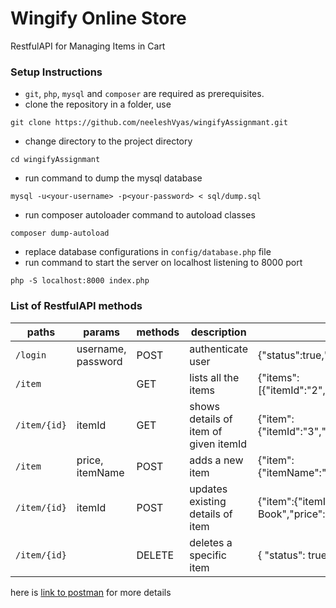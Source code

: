 
# Wingify Online Store

RestfulAPI for Managing Items in Cart

### Setup Instructions

* `git`, `php`, `mysql` and `composer` are required as prerequisites.
* clone the repository in a folder, use
```
git clone https://github.com/neeleshVyas/wingifyAssignmant.git
```
* change directory to the project directory
```
cd wingifyAssignmant
```
* run command to dump the mysql database
```
mysql -u<your-username> -p<your-password> < sql/dump.sql
```
* run composer autoloader command to autoload classes
```
composer dump-autoload
```
* replace database configurations in `config/database.php` file
* run command to start the server on localhost listening to 8000 port
```
php -S localhost:8000 index.php
```


### List of RestfulAPI methods


| paths | params | methods | description  | response
|---|---|---|---|---|
| `/login` | username, password | POST | authenticate user | {"status":true,"message":"Already LoggedIn"} |
| `/item`  |  | GET | lists all the items | {"items":[{"itemId":"2","itemName":"Book1","price":"200"}]}
| `/item/{id}` | itemId | GET | shows details of item of given itemId | {"item":{"itemId":"3","itemName":"Book2","price":"3000"}} |
| `/item` | price, itemName | POST | adds a new item | {"item":{"itemName":"Book2","price":"3000","itemId":"3"}} |
| `/item/{id}` | itemId | POST | updates existing details of item |  {"item":{"itemId":"6","itemName":" Updated Book","price":"500"}} |
| `/item/{id}` | | DELETE | deletes a specific item | { "status": true } |

here is [link to postman][] for more details


[link to postman]: https://www.getpostman.com/collections/3a118cb196e1e2cd6f5e
